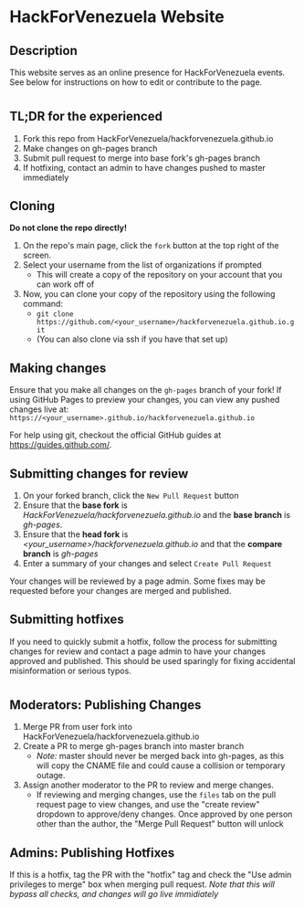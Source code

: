 # HackForVenezuela Website

## Description
This website serves as an online presence for HackForVenezuela events. See below for instructions on how to edit or contribute to the page.

#

## TL;DR for the experienced
1. Fork this repo from HackForVenezuela/hackforvenezuela.github.io
2. Make changes on gh-pages branch
3. Submit pull request to merge into base fork's gh-pages branch
4. If hotfixing, contact an admin to have changes pushed to master immediately

## Cloning
**Do not clone the repo directly!**
1. On the repo's main page, click the `fork` button at the top right of the screen.
2. Select your username from the list of organizations if prompted
    - This will create a copy of the repository on your account that you can work off of
3. Now, you can clone your copy of the repository using the following command:
    - ```git clone https://github.com/<your_username>/hackforvenezuela.github.io.git```
    - (You can also clone via ssh if you have that set up)

## Making changes
Ensure that you make all changes on the `gh-pages` branch of your fork! If using GitHub Pages to preview your changes, you can view any pushed changes live at:
```https://<your_username>.github.io/hackforvenezuela.github.io```

For help using git, checkout the official GitHub guides at https://guides.github.com/.

## Submitting changes for review
1. On your forked branch, click the `New Pull Request` button
2. Ensure that the **base fork** is *HackForVenezuela/hackforvenezuela.github.io* and the **base branch** is *gh-pages*.
3. Ensure that the **head fork** is *<your_username>/hackforvenezuela.github.io* and that the **compare branch** is *gh-pages*
4. Enter a summary of your changes and select `Create Pull Request`

Your changes will be reviewed by a page admin. Some fixes may be requested before your changes are merged and published.

## Submitting hotfixes
If you need to quickly submit a hotfix, follow the process for submitting changes for review and contact a page admin to have your changes approved and published. This should be used sparingly for fixing accidental misinformation or serious typos.

#

## Moderators: Publishing Changes
1. Merge PR from user fork into HackForVenezuela/hackforvenezuela.github.io
2. Create a PR to merge gh-pages branch into master branch
    - *Note:* master should never be merged back into gh-pages, as this will copy the CNAME file and could cause a collision or temporary outage.
3. Assign another moderator to the PR to review and merge changes.
    - If reviewing and merging changes, use the `files` tab on the pull request page to view changes, and use the "create review" dropdown to approve/deny changes. Once approved by one person other than the author, the "Merge Pull Request" button will unlock

## Admins: Publishing Hotfixes
If this is a hotfix, tag the PR with the "hotfix" tag and check the "Use admin privileges to merge" box when merging pull request. *Note that this will bypass all checks, and changes will go live immidiately*